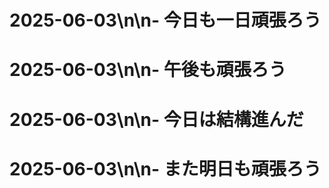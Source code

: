 # 2025-06-03\n\n- 今日も一日頑張ろう
# 2025-06-03\n\n- 午後も頑張ろう
# 2025-06-03\n\n- 今日は結構進んだ
# 2025-06-03\n\n- また明日も頑張ろう
